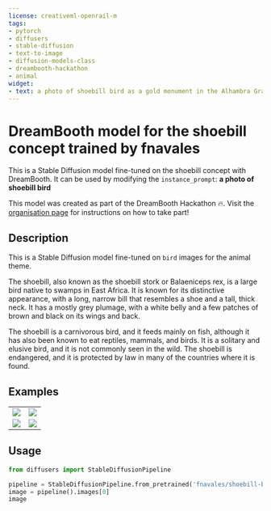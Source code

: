 ```yaml
---
license: creativeml-openrail-m
tags:
- pytorch
- diffusers
- stable-diffusion
- text-to-image
- diffusion-models-class
- dreambooth-hackathon
- animal
widget:
- text: a photo of shoebill bird as a gold monument in the Alhambra Granada Spain, realistic, camera, 35mm
---
```


# DreamBooth model for the shoebill concept trained by fnavales

This is a Stable Diffusion model fine-tuned on the shoebill concept with DreamBooth. It can be used by modifying the `instance_prompt`: **a photo of shoebill bird**

This model was created as part of the DreamBooth Hackathon 🔥. Visit the [organisation page](https://huggingface.co/dreambooth-hackathon) for instructions on how to take part!

## Description


This is a Stable Diffusion model fine-tuned on `bird` images for the animal theme.

The shoebill, also known as the shoebill stork or Balaeniceps rex, is a large bird native to swamps in East Africa. 
It is known for its distinctive appearance, with a long, narrow bill that resembles a shoe and a tall, thick neck. 
It has a mostly grey plumage, with a white belly and a few patches of brown and black on its wings and back.

The shoebill is a carnivorous bird, and it feeds mainly on fish, although it has also been known to eat reptiles, mammals, and birds. 
It is a solitary and elusive bird, and it is not commonly seen in the wild. 
The shoebill is endangered, and it is protected by law in many of the countries where it is found.

## Examples

|                  |                   | 
| ---------------- | ----------------- | 
| ![](ex1.jfif)    | ![](ex3.jfif)     | 
| ![](ex2.jfif)    | ![](ex4.png)     | 

## Usage

```python
from diffusers import StableDiffusionPipeline

pipeline = StableDiffusionPipeline.from_pretrained('fnavales/shoebill-bird-fnavales')
image = pipeline().images[0]
image
```
